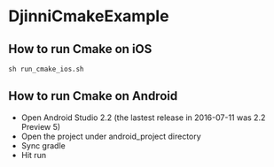 # DjinniCmakeExample

## How to run Cmake on iOS

`sh run_cmake_ios.sh`

## How to run Cmake on Android

- Open Android Studio 2.2 (the lastest release in 2016-07-11 was 2.2 Preview 5)
- Open the project under android_project directory
- Sync gradle
- Hit run
